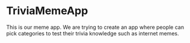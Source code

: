 # TriviaMemeApp
This is our meme app. We are trying to create an app where people can pick categories to test their trivia knowledge such as internet memes.
